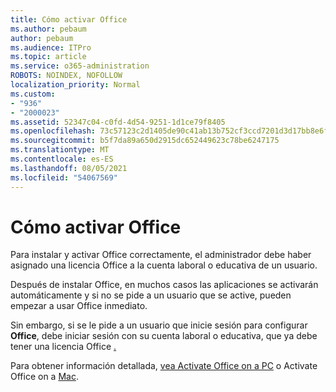 ```yaml
---
title: Cómo activar Office
ms.author: pebaum
author: pebaum
ms.audience: ITPro
ms.topic: article
ms.service: o365-administration
ROBOTS: NOINDEX, NOFOLLOW
localization_priority: Normal
ms.custom:
- "936"
- "2000023"
ms.assetid: 52347c04-c0fd-4d54-9251-1d1ce79f8405
ms.openlocfilehash: 73c57123c2d1405de90c41ab13b752cf3ccd7201d3d17bb8e6f6ae25a2e0e7ad
ms.sourcegitcommit: b5f7da89a650d2915dc652449623c78be6247175
ms.translationtype: MT
ms.contentlocale: es-ES
ms.lasthandoff: 08/05/2021
ms.locfileid: "54067569"
---
```

# <a name="how-to-activate-office"></a>Cómo activar Office

Para instalar y activar Office correctamente, el administrador [](https://docs.microsoft.com/microsoft-365/admin/add-users/add-users) debe haber asignado una licencia Office a la cuenta laboral o educativa de un usuario.
  
Después de instalar Office, en muchos casos las aplicaciones se activarán automáticamente y si no se pide a un usuario que se active, pueden empezar a usar Office inmediato.
  
Sin embargo, si se le pide a un usuario que inicie sesión para configurar **Office**, debe iniciar sesión con su cuenta laboral o educativa, que ya debe tener una licencia Office [.](https://docs.microsoft.com/microsoft-365/admin/add-users/add-users)
  
Para obtener información detallada, [vea Activate Office on a PC](https://support.office.com/article/5bd38f38-db92-448b-a982-ad170b1e187e?wt.mc_id=Alchemy_ClientDIA) o Activate Office on a [Mac](https://support.office.com/article/7f6646b1-bb14-422a-9ad4-a53410fcefb2?wt.mc_id=Alchemy_ClientDIA).
  